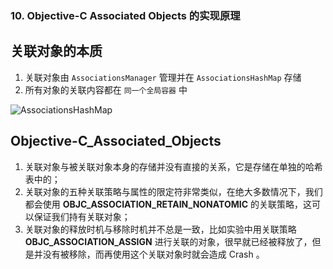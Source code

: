 ### 10. Objective-C Associated Objects 的实现原理

## 关联对象的本质
1. 关联对象由 `AssociationsManager` 管理并在 `AssociationsHashMap` 存储
2. 所有对象的关联内容都在 `同一个全局容器` 中

![AssociationsHashMap](http://img.isylar.com/media/AssociationsHashMap.png)



## Objective-C_Associated_Objects
1. 关联对象与被关联对象本身的存储并没有直接的关系，它是存储在单独的哈希表中的；
2. 关联对象的五种关联策略与属性的限定符非常类似，在绝大多数情况下，我们都会使用 **OBJC_ASSOCIATION_RETAIN_NONATOMIC** 的关联策略，这可以保证我们持有关联对象；
3. 关联对象的释放时机与移除时机并不总是一致，比如实验中用关联策略 **OBJC_ASSOCIATION_ASSIGN** 进行关联的对象，很早就已经被释放了，但是并没有被移除，而再使用这个关联对象时就会造成 Crash 。

